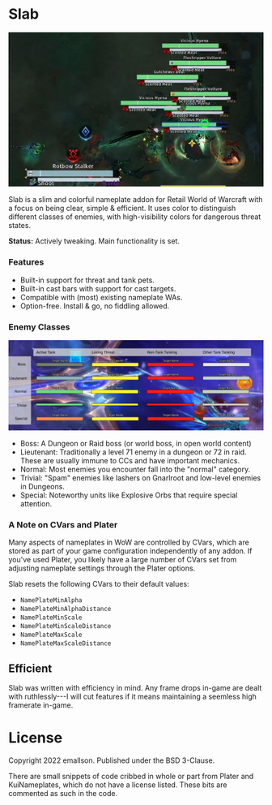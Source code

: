 # Slab

![Slab v2 in brackenhide hollow](readme/brackenhide_casts.png)

Slab is a slim and colorful nameplate addon for Retail World of Warcraft with a focus on being clear, simple & efficient. It uses color to distinguish different classes of enemies, with high-visibility colors for dangerous threat states.

**Status:** Actively tweaking. Main functionality is set.

### Features

- Built-in support for threat and tank pets.
- Built-in cast bars with support for cast targets.
- Compatible with (most) existing nameplate WAs.
- Option-free. Install & go, no fiddling allowed.


### Enemy Classes

<p align="center">
<img alt="Slab v2 Colors" src="readme/v2_color_grid.png" />
</p>

- Boss: A Dungeon or Raid boss (or world boss, in open world content)
- Lieutenant: Traditionally a level 71 enemy in a dungeon or 72 in raid. These are usually immune to CCs and have important mechanics.
- Normal: Most enemies you encounter fall into the "normal" category.
- Trivial: "Spam" enemies like lashers on Gnarlroot and low-level enemies in Dungeons.
- Special: Noteworthy units like Explosive Orbs that require special attention.

### A Note on CVars and Plater

Many aspects of nameplates in WoW are controlled by CVars, which are stored as part of your game configuration independently of any addon. If you've used Plater, you likely have a large number of CVars set from adjusting nameplate settings through the Plater options.

Slab resets the following CVars to their default values:

- `NamePlateMinAlpha`
- `NamePlateMinAlphaDistance`
- `NamePlateMinScale`
- `NamePlateMinScaleDistance`
- `NamePlateMaxScale`
- `NamePlateMaxScaleDistance`

## Efficient

Slab was written with efficiency in mind. Any frame drops in-game are dealt with ruthlessly---I will cut features if it means maintaining a seemless high framerate in-game.

# License

Copyright 2022 emallson. Published under the BSD 3-Clause.

There are small snippets of code cribbed in whole or part from Plater and KuiNameplates, which do not have a license listed. These bits are commented as such in the code.
